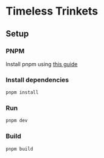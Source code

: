 # Timeless Trinkets

## Setup

### PNPM

Install pnpm using [this guide](https://pnpm.io/installation#on-posix-systems)

### Install dependencies

```bash
pnpm install
```

### Run

```bash
pnpm dev
```

### Build

```bash
pnpm build
```
